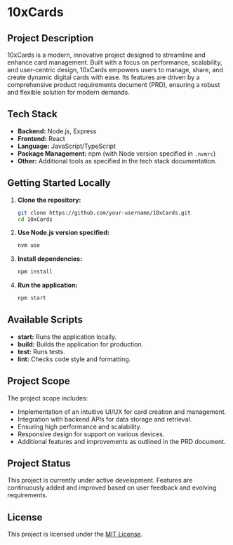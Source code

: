 # 10xCards

## Project Description

10xCards is a modern, innovative project designed to streamline and enhance card management. Built with a focus on performance, scalability, and user-centric design, 10xCards empowers users to manage, share, and create dynamic digital cards with ease. Its features are driven by a comprehensive product requirements document (PRD), ensuring a robust and flexible solution for modern demands.

## Tech Stack

- **Backend:** Node.js, Express
- **Frontend:** React
- **Language:** JavaScript/TypeScript
- **Package Management:** npm (with Node version specified in `.nvmrc`)
- **Other:** Additional tools as specified in the tech stack documentation.

## Getting Started Locally

1. **Clone the repository:**
   ```bash
   git clone https://github.com/your-username/10xCards.git
   cd 10xCards
   ```
2. **Use Node.js version specified:**
   ```bash
   nvm use
   ```
3. **Install dependencies:**
   ```bash
   npm install
   ```
4. **Run the application:**
   ```bash
   npm start
   ```

## Available Scripts

- **start:** Runs the application locally.
- **build:** Builds the application for production.
- **test:** Runs tests.
- **lint:** Checks code style and formatting.

## Project Scope

The project scope includes:

- Implementation of an intuitive UI/UX for card creation and management.
- Integration with backend APIs for data storage and retrieval.
- Ensuring high performance and scalability.
- Responsive design for support on various devices.
- Additional features and improvements as outlined in the PRD document.

## Project Status

This project is currently under active development. Features are continuously added and improved based on user feedback and evolving requirements.

## License

This project is licensed under the [MIT License](LICENSE).
